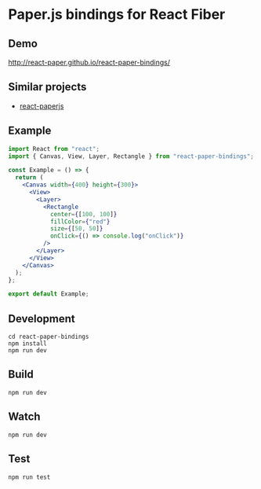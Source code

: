 # Paper.js bindings for React Fiber

## Demo

http://react-paper.github.io/react-paper-bindings/

## Similar projects

- [react-paperjs](https://github.com/psychobolt/react-paperjs)

## Example

```jsx
import React from "react";
import { Canvas, View, Layer, Rectangle } from "react-paper-bindings";

const Example = () => {
  return (
    <Canvas width={400} height={300}>
      <View>
        <Layer>
          <Rectangle
            center={[100, 100]}
            fillColor={"red"}
            size={[50, 50]}
            onClick={() => console.log("onClick")}
          />
        </Layer>
      </View>
    </Canvas>
  );
};

export default Example;
```

## Development

```
cd react-paper-bindings
npm install
npm run dev
```

## Build

```
npm run dev
```

## Watch

```
npm run dev
```

## Test

```
npm run test
```
